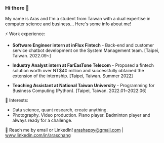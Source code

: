 ### Hi there 👋

My name is Aras and I'm a student from Taiwan with a dual expertise in computer science and business... Here's some info about me!

⚡ Work experience:

* **Software Engineer intern at inFlux Fintech** - Back-end and customer service chatbot development on the System Management team. [Taipei, Taiwan. 2022.09~]<br>

* **Industry Analyst intern at FarEasTone Telecom** - Proposed a fintech solution worth over NT$40 million and successfully obtained the extension of the internship. [Taipei, Taiwan. Summer 2022]<br>

* **Teaching Assistant at National Taiwan University** - Programming for Business Computing (Python). [Taipei, Taiwan. 2022.01~2022.06]


🌱 Interests:

* Data science, quant research, create anything.<br>
* Photography. Video production. Piano player. Badminton player and always ready for a challenge.

💬 Reach me by email or LinkedIn! arashappy@gmail.com | www.linkedin.com/in/araschang
